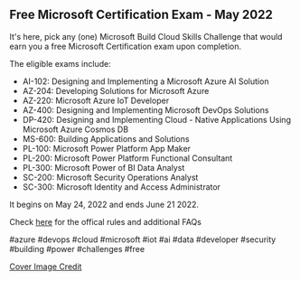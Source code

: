 ## Free Microsoft Certification Exam - May 2022

It's here, pick any (one) Microsoft Build Cloud Skills Challenge that would earn you a free Microsoft Certification exam upon completion.

The eligible exams include:
- AI-102: Designing and Implementing a Microsoft Azure AI Solution
- AZ-204: Developing Solutions for Microsoft Azure
- AZ-220: Microsoft Azure IoT Developer
- AZ-400: Designing and Implementing Microsoft DevOps Solutions
- DP-420: Designing and Implementing Cloud - Native Applications Using Microsoft Azure Cosmos DB
- MS-600: Building Applications and Solutions
- PL-100: Microsoft Power Platform App Maker
- PL-200: Microsoft Power Platform Functional Consultant
- PL-300: Microsoft Power of BI Data Analyst
- SC-200: Microsoft Security Operations Analyst
- SC-300: Microsoft Identity and Access Administrator


It begins on May 24, 2022 and ends June 21 2022. 


Check [here](https://www.microsoft.com/en-us/cloudskillschallenge/build/registration/2022) for the offical rules and additional FAQs


#azure #devops #cloud #microsoft #iot #ai #data #developer #security #building #power #challenges #free 

[Cover Image Credit](https://dev.to/simonholdorf/free-microsoft-certification-exam-coupon-worth-165-1931)